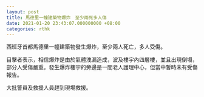```yaml
---
layout: post
title: 馬德里一幢建築物爆炸　至少兩死多人傷
date: 2021-01-20 23:43:07.000000000 +08:00
categories: rthk
---
```


西班牙首都馬德里一幢建築物發生爆炸，至少兩人死亡，多人受傷。

目擊者表示，相信爆炸是由於氣體洩漏造成，波及樓宇內四層樓，並且出現倒塌，部分人受傷嚴重。發生爆炸樓宇的旁邊是一間老人護理中心，但當中暫時未有受傷報告。

大批警員及救援人員趕到現場救援。
